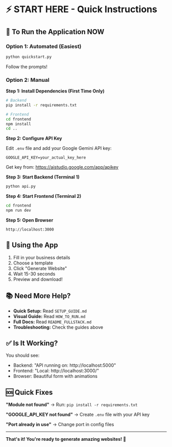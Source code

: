 # ⚡ START HERE - Quick Instructions

## 🎯 To Run the Application NOW

### Option 1: Automated (Easiest)
```bash
python quickstart.py
```
Follow the prompts!

### Option 2: Manual

**Step 1: Install Dependencies (First Time Only)**
```bash
# Backend
pip install -r requirements.txt

# Frontend
cd frontend
npm install
cd ..
```

**Step 2: Configure API Key**

Edit `.env` file and add your Google Gemini API key:
```
GOOGLE_API_KEY=your_actual_key_here
```
Get key from: https://aistudio.google.com/app/apikey

**Step 3: Start Backend (Terminal 1)**
```bash
python api.py
```

**Step 4: Start Frontend (Terminal 2)**
```bash
cd frontend
npm run dev
```

**Step 5: Open Browser**
```
http://localhost:3000
```

## 🎨 Using the App

1. Fill in your business details
2. Choose a template
3. Click "Generate Website"
4. Wait 15-30 seconds
5. Preview and download!

## 📚 Need More Help?

- **Quick Setup:** Read `SETUP_GUIDE.md`
- **Visual Guide:** Read `HOW_TO_RUN.md`
- **Full Docs:** Read `README_FULLSTACK.md`
- **Troubleshooting:** Check the guides above

## ✅ Is It Working?

You should see:
- Backend: "API running on: http://localhost:5000"
- Frontend: "Local: http://localhost:3000/"
- Browser: Beautiful form with animations

## 🆘 Quick Fixes

**"Module not found"**
→ Run: `pip install -r requirements.txt`

**"GOOGLE_API_KEY not found"**
→ Create `.env` file with your API key

**"Port already in use"**
→ Change port in config files

---

**That's it! You're ready to generate amazing websites! 🚀**
